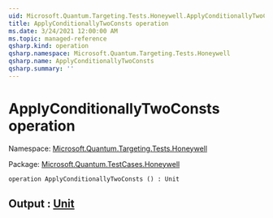 ```yaml
---
uid: Microsoft.Quantum.Targeting.Tests.Honeywell.ApplyConditionallyTwoConsts
title: ApplyConditionallyTwoConsts operation
ms.date: 3/24/2021 12:00:00 AM
ms.topic: managed-reference
qsharp.kind: operation
qsharp.namespace: Microsoft.Quantum.Targeting.Tests.Honeywell
qsharp.name: ApplyConditionallyTwoConsts
qsharp.summary: ''
---
```


# ApplyConditionallyTwoConsts operation

Namespace: [Microsoft.Quantum.Targeting.Tests.Honeywell](xref:Microsoft.Quantum.Targeting.Tests.Honeywell)

Package: [Microsoft.Quantum.TestCases.Honeywell](https://nuget.org/packages/Microsoft.Quantum.TestCases.Honeywell)




```qsharp
operation ApplyConditionallyTwoConsts () : Unit
```


## Output : [Unit](xref:microsoft.quantum.lang-ref.unit)

